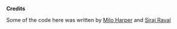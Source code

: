 <b>Credits</b>

Some of the code here was written by <a href="https://github.com/miloharper">Milo Harper</a> and <a href="https://github.com/llSourcell">Siraj Raval</a>

